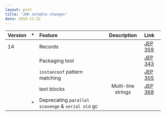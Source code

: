 ```yaml
---
layout: post
title: "JDK notable changes"
date: 2019-11-22
---
```


| Version |  *  | Feature                                           |    Description     | Link                                         |
|:--------|:---:|:--------------------------------------------------|:------------------:|:---------------------------------------------|
| 14           || Records                                           |                    | [JEP 359](https://openjdk.java.net/jeps/359) |
|              || Packaging tool                                                        || [JEP 343](https://openjdk.java.net/jeps/343) |
|              || `instanceof` pattern matching                                         || [JEP 305](https://openjdk.java.net/jeps/305) |
|              || text blocks                                       | Multi-line strings | [JEP 368](https://openjdk.java.net/jeps/368) |
|         |  *  | Deprecating `parallel scavenge` & `serial old` gc |                    |                                              |

